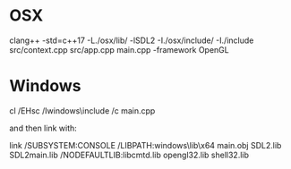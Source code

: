 # OSX

clang++ -std=c++17 -L./osx/lib/ -lSDL2 -I./osx/include/ -I./include src/context.cpp src/app.cpp main.cpp -framework OpenGL


# Windows

cl /EHsc /Iwindows\include /c main.cpp

and then link with:

link /SUBSYSTEM:CONSOLE /LIBPATH:windows\lib\x64 main.obj SDL2.lib SDL2main.lib /NODEFAULTLIB:libcmtd.lib opengl32.lib shell32.lib
